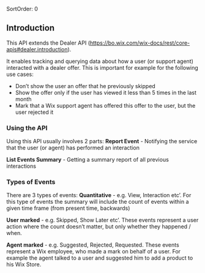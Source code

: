 SortOrder: 0
## Introduction

This API extends the Dealer API (https://bo.wix.com/wix-docs/rest/core-apis#dealer.introduction).

It enables tracking and querying data about how a user (or support agent) interacted with a dealer offer. This is important for example for the following use cases:
- Don’t show the user an offer that he previously skipped
- Show the offer only if the user has viewed it less than 5 times in the last month
- Mark that a Wix support agent has offered this offer to the user, but the user rejected it


### Using the API


Using this API usually involves 2 parts:
**Report Event** - Notifying the service that the user (or agent) has performed an interaction 


**List Events Summary** -  Getting a summary report of all previous interactions

### Types of Events


There are 3 types of events:
**Quantitative** - e.g. View, Interaction etc’. For this type of events the summary will include the count of events within a given time frame (from present time, backwards)


**User marked** - e.g. Skipped, Show Later etc’. These events represent a user action where the count doesn’t matter, but only whether they happened / when. 


**Agent marked** - e.g. Suggested, Rejected, Requested. These events represent a Wix employee, who made a mark on behalf of a user. For example the agent talked to a user and suggested him to add a product to his Wix Store.